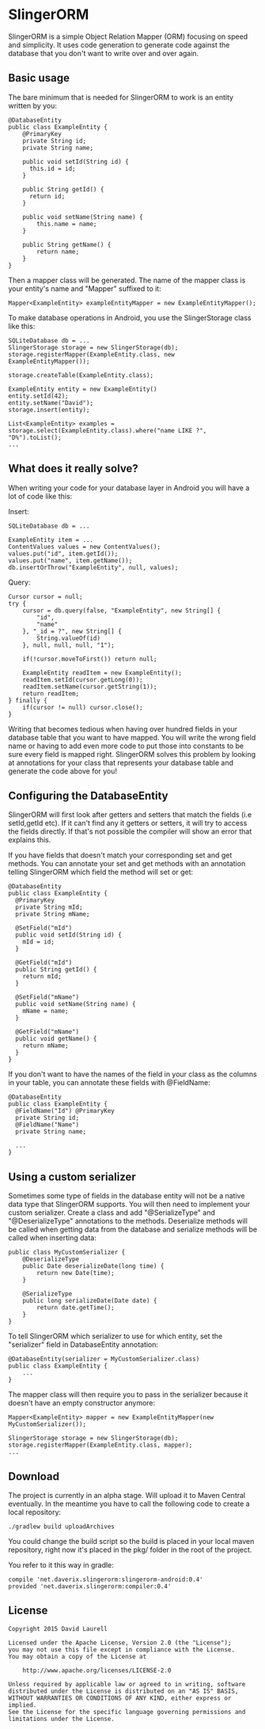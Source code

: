 SlingerORM
==========

SlingerORM is a simple Object Relation Mapper (ORM) focusing on speed and simplicity. It uses code
generation to generate code against the database that you don't want to write over and over again.

Basic usage
----------

The bare minimum that is needed for SlingerORM to work is an entity written by you:

    @DatabaseEntity
    public class ExampleEntity {
        @PrimaryKey
        private String id;
        private String name;

        public void setId(String id) {
          this.id = id;
        }

        public String getId() {
          return id;
        }

        public void setName(String name) {
            this.name = name;
        }

        public String getName() {
            return name;
        }
    }

Then a mapper class will be generated. The name of the mapper class is your entity's name and
"Mapper" suffixed to it:

    Mapper<ExampleEntity> exampleEntityMapper = new ExampleEntityMapper();

To make database operations in Android, you use the SlingerStorage class like this:

    SQLiteDatabase db = ...
    SlingerStorage storage = new SlingerStorage(db);
    storage.registerMapper(ExampleEntity.class, new ExampleEntityMapper());

    storage.createTable(ExampleEntity.class);

    ExampleEntity entity = new ExampleEntity()
    entity.setId(42);
    entity.setName("David");
    storage.insert(entity);

    List<ExampleEntity> examples = storage.select(ExampleEntity.class).where("name LIKE ?", "D%").toList();
    ...


What does it really solve?
--------------------------

When writing your code for your database layer in Android you will have a lot of code like this:

Insert:

    SQLiteDatabase db = ...

    ExampleEntity item = ...
    ContentValues values = new ContentValues();
    values.put("id", item.getId());
    values.put("name", item.getName());
    db.insertOrThrow("ExampleEntity", null, values);

Query:

    Cursor cursor = null;
    try {
        cursor = db.query(false, "ExampleEntity", new String[] {
            "id",
            "name"
        }, "_id = ?", new String[] {
            String.valueOf(id)
        }, null, null, null, "1");

        if(!cursor.moveToFirst()) return null;

        ExampleEntity readItem = new ExampleEntity();
        readItem.setId(cursor.getLong(0));
        readItem.setName(cursor.getString(1));
        return readItem;
    } finally {
        if(cursor != null) cursor.close();
    }

Writing that becomes tedious when having over hundred fields in your database table that you want to
have mapped. You will write the wrong field name or having to add even more code to put those into
constants to be sure every field is mapped right. SlingerORM solves this problem by looking at
annotations for your class that represents your database table and generate the code above for you!

Configuring the DatabaseEntity
------------------------------

SlingerORM will first look after getters and setters that match the fields (i.e setId,getId etc).
If it can't find any it getters or setters, it will try to access the fields directly. If that's not
possible the compiler will show an error that explains this.

If you have fields that doesn't match your corresponding set and get methods. You can annotate your
set and get methods with an annotation telling SlingerORM which field the method will set or get:

    @DatabaseEntity
    public class ExampleEntity {
      @PrimaryKey
      private String mId;
      private String mName;
      
      @SetField("mId")
      public void setId(String id) {
        mId = id;
      }
      
      @GetField("mId")
      public String getId() {
        return mId;
      }
      
      @SetField("mName")
      public void setName(String name) {
        mName = name;
      }
      
      @GetField("mName")
      public void getName() {
        return mName;
      }
    }

If you don't want to have the names of the field in your class as the columns in your table, you
can annotate these fields with @FieldName:

    @DatabaseEntity
    public class ExampleEntity {
      @FieldName("Id") @PrimaryKey
      private String id;
      @FieldName("Name")
      private String name;

      ...
    }

Using a custom serializer
-------------------------

Sometimes some type of fields in the database entity will not be a native data type that SlingerORM
supports. You will then need to implement your custom serializer. Create a class and add
"@SerializeType" and "@DeserializeType" annotations to the methods. Deserialize methods will be
called when getting data from the database and serialize methods will be called when inserting data:

    public class MyCustomSerializer {
        @DeserializeType
        public Date deserializeDate(long time) {
            return new Date(time);
        }

        @SerializeType
        public long serializeDate(Date date) {
            return date.getTime();
        }
    }

To tell SlingerORM which serializer to use for which entity, set the "serializer" field in
DatabaseEntity annotation:

    @DatabaseEntity(serializer = MyCustomSerializer.class)
    public class ExampleEntity {
        ...
    }

The mapper class will then require you to pass in the serializer because it doesn't have an empty
constructor anymore:

    Mapper<ExampleEntity> mapper = new ExampleEntityMapper(new MyCustomSerializer());

    SlingerStorage storage = new SlingerStorage(db);
    storage.registerMapper(ExampleEntity.class, mapper);
    ...

Download
--------

The project is currently in an alpha stage. Will upload it to Maven Central eventually. In the
meantime you have to call the following code to create a local repository:

    ./gradlew build uploadArchives


You could change the build script so the build is placed in your local maven repository, right now
it's placed in the pkg/ folder in the root of the project.

You refer to it this way in gradle:

    compile 'net.daverix.slingerorm:slingerorm-android:0.4'
    provided 'net.daverix.slingerorm:compiler:0.4'

License
-------

    Copyright 2015 David Laurell

    Licensed under the Apache License, Version 2.0 (the "License");
    you may not use this file except in compliance with the License.
    You may obtain a copy of the License at

        http://www.apache.org/licenses/LICENSE-2.0

    Unless required by applicable law or agreed to in writing, software
    distributed under the License is distributed on an "AS IS" BASIS,
    WITHOUT WARRANTIES OR CONDITIONS OF ANY KIND, either express or implied.
    See the License for the specific language governing permissions and
    limitations under the License.
